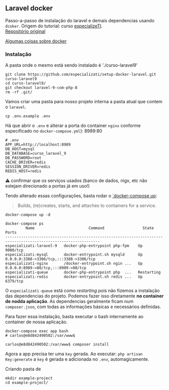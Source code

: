 ## Laravel docker

Passo-a-passo de instalação do laravel e demais dependencias usando `dcoker`. Origem do tutorial: curso [especializeTI][especializeTI].   
[Repositório original][repo_especializeTI]

[Algumas coisas sobre docker](./docker.md)

### Instalação

A pasta onde o mesmo está sendo instalado é './curso-laravel9'

```shell
git clone https://github.com/especializati/setup-docker-laravel.git curso-laravel9
cd curso-laravel9/
git checkout laravel-9-com-php-8
rm -rf .git/
```

Vamos criar uma pasta para nosso projeto interna a pasta atual que contem o `laravel`.

```shell
cp .env.example .env
```
Há que abrir o `.env` e alterar a porta do container `nginx` conforme especificado no `docker-compose.yml`): 8989:80

```shell
# .env
APP_URL=http://localhost:8989
DB_HOST=mysql
DB_DATABASE=curso_laravel_9
DB_PASSWORD=root
CACHE_DRIVER=redis
SESSION_DRIVER=redis
REDIS_HOST=redis
```

:warning: confirmar que os serviços usados (banco de dados, nigx, etc não estejam direcionado a portas já em uso!)

Tendo alterado essas configurações, basta rodar o [`docker-compose up](https://docs.docker.com/engine/reference/commandline/compose_up/#:~:text=The%20docker%20compose%20up%20command,background%20and%20leaves%20them%20running.):

> Builds, (re)creates, starts, and attaches to containers for a service.


```shell
docker-compose up -d
```


```shell
docker-compose ps
         Name                        Command                 State                       Ports                  
----------------------------------------------------------------------------------------------------------------
especializati-laravel-9   docker-php-entrypoint php-fpm    Up           9000/tcp                                
especializati-mysql       docker-entrypoint.sh mysqld      Up           0.0.0.0:3388->3306/tcp,:::3388->3306/tcp
especializati-nginx       /docker-entrypoint.sh ngin ...   Up           0.0.0.0:8989->80/tcp,:::8989->80/tcp    
especializati-queue       docker-php-entrypoint php  ...   Restarting                                           
especializati-redis       docker-entrypoint.sh redis ...   Up           6379/tcp 
```

O `especializati-queue` está como *restarting* pois não fizemos a instalação das dependencias do projeto. Podemos fazer isso diretamente **no container de nodda aplicação**. As dependencias geralmente ficam num `composer.json`, com todas as informações básicas e necessários definidas.

Para fazer essa instalação, basta executar o bash internamente ao container de nossa aplicação.
```shell
docker-compose exec app bash
# carlos@e8d842490502:/var/www$

carlos@e8d842490502:/var/www$ composer install
```

Agora a app precisa ter uma `key` gerada. Ao executar:
`php artisan Key:generate` a `key` é gerada e adicionada no `.env`, automagicamente.

Criando pasta de
```shell
mkdir example-project
cd example-project/
```

[especializeTi]: https://academy.especializati.com.br/aula/instalando-o-laravel-9
[repo_especializeTI]: https://github.com/especializati/setup-docker-laravel/blob/laravel-9-com-php-8/docker-compose.yml
